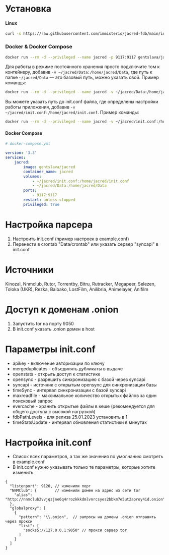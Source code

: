 # Установка

#### Linux
```bash
curl -s https://raw.githubusercontent.com/immisterio/jacred-fdb/main/install.sh | bash
```

### Docker & Docker Compose

```bash
docker run --rm -d --privileged --name jacred -p 9117:9117 gentslava/jacred:latest
```

Для работы в режиме постоянного хранения просто подключите том к контейнеру, добавив `-v ~/jacred/Data:/home/jacred/Data`, где путь к папке `~/jacred/Data` — это базовый путь, можно указать свой. Пример команды:

```bash
docker run --rm -d --privileged --name jacred -v ~/jacred/Data:/home/jacred/Data -p 9117:9117 gentslava/jacred:latest
```

Вы можете указать путь до init.conf файла, где определены настройки работы приложения, добавив `-v ~/jacred/init.conf:/home/jacred/init.conf`. Пример команды:

```bash
docker run --rm -d --privileged --name jacred -v ~/jacred/init.conf:/home/jacred/init.conf -v ~/jacred/Data:/home/jacred/Data -p 9117:9117 gentslava/jacred:latest
```

#### Docker Compose

```yml
# docker-compose.yml

version: '3.3'
services:
    jacred:
        image: gentslava/jacred
        container_name: jacred
        volumes:
            - ~/jacred/init.conf:/home/jacred/init.conf
            - ~/jacred/Data:/home/jacred/Data
        ports:
            - 9117:9117
        restart: unless-stopped
        privileged: true

```

# Настройка парсера
1. Настроить init.conf (пример настроек в example.conf)
2. Перенести в crontab "Data/crontab" или указать сервер "syncapi" в init.conf

# Источники
Kinozal, Nnmclub, Rutor, Torrentby, Bitru, Rutracker, Megapeer, Selezen, Toloka (UKR), Rezka, Baibako, LostFilm, Anilibria, Animelayer, Anifilm

# Доступ к доменам .onion
1. Запустить tor на порту 9050
2. В init.conf указать .onion домен в host

# Параметры init.conf
* apikey - включение авторизации по ключу
* mergeduplicates - объединять дубликаты в выдаче
* openstats - открыть доступ к статистике
* opensync - разрешить синхронизацию с базой через syncapi
* syncapi - источник с открытым opensync для синхронизации базы
* timeSync - интервал синхронизации с базой syncapi
* maxreadfile - максимальное количество открытых файлов за один поисковый запрос
* evercache - хранить открытые файлы в кеше (рекомендуется для общего доступа с высокой нагрузкой)
* fdbPathLevels - для релиза 25.01.2023 установить в 1
* timeStatsUpdate - интервал обновления статистики в минутах


# Настройка init.conf
* Список всех параметров, а так же значения по умолчанию смотреть в example.conf
* В init.conf нужно указывать только те параметры, которые хотите изменить

```
{
  "listenport": 9120, // изменили порт
  "NNMClub": {        // изменили домен на адрес из сети tor
    "alias": "http://nnmclub2vvjqzjne6q4rrozkkkdmlvnrcsyes2bbkm7e5ut2aproy4id.onion"
  },
  "globalproxy": [
    {
      "pattern": "\\.onion",  // запросы на домены .onion отправить через прокси
      "list": [
        "socks5://127.0.0.1:9050" // прокси сервер tor
      ]
    }
  ]
}
```
